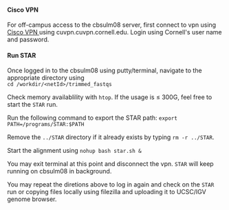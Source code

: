 #### Cisco VPN

For off-campus access to the cbsulm08 server, first connect to vpn using <a href="https://it.cornell.edu/cuvpn"> Cisco VPN </a> using cuvpn.cuvpn.cornell.edu. 
Login using Cornell's user name and password.  


#### Run STAR
Once logged in to the cbsulm08 using putty/terminal, navigate to the appropriate directory using <br>  `cd /workdir/<netId>/trimmed_fastqs`<br>

Check memory availablility with `htop`. If the usage is ≤ 300G, feel free to start the `STAR` run. 


Run the following command to export the STAR path:
`export PATH=/programs/STAR:$PATH` 

Remove the `../STAR` directory if it already exists by typing `rm -r ../STAR`. 

Start the alignment using ` nohup bash star.sh & `

You may exit terminal at this point and  disconnect the vpn. `STAR` will keep running on cbsulm08 in background. 

You may repeat the diretions above to log in again and check on the `STAR` run or copying files locally using filezilla and uploading it to UCSC/IGV genome browser. 




